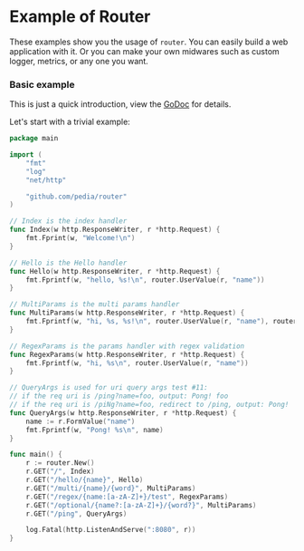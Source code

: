 # Example of Router

These examples show you the usage of `router`. You can easily build a web application with it. Or you can make your own midwares such as custom logger, metrics, or any one you want.

### Basic example

This is just a quick introduction, view the [GoDoc](https://pkg.go.dev/github.com/pedia/router) for details.

Let's start with a trivial example:

```go
package main

import (
	"fmt"
	"log"
	"net/http"

	"github.com/pedia/router"
)

// Index is the index handler
func Index(w http.ResponseWriter, r *http.Request) {
	fmt.Fprint(w, "Welcome!\n")
}

// Hello is the Hello handler
func Hello(w http.ResponseWriter, r *http.Request) {
	fmt.Fprintf(w, "hello, %s!\n", router.UserValue(r, "name"))
}

// MultiParams is the multi params handler
func MultiParams(w http.ResponseWriter, r *http.Request) {
	fmt.Fprintf(w, "hi, %s, %s!\n", router.UserValue(r, "name"), router.UserValue(r, "word"))
}

// RegexParams is the params handler with regex validation
func RegexParams(w http.ResponseWriter, r *http.Request) {
	fmt.Fprintf(w, "hi, %s\n", router.UserValue(r, "name"))
}

// QueryArgs is used for uri query args test #11:
// if the req uri is /ping?name=foo, output: Pong! foo
// if the req uri is /piNg?name=foo, redirect to /ping, output: Pong!
func QueryArgs(w http.ResponseWriter, r *http.Request) {
	name := r.FormValue("name")
	fmt.Fprintf(w, "Pong! %s\n", name)
}

func main() {
	r := router.New()
	r.GET("/", Index)
	r.GET("/hello/{name}", Hello)
	r.GET("/multi/{name}/{word}", MultiParams)
	r.GET("/regex/{name:[a-zA-Z]+}/test", RegexParams)
	r.GET("/optional/{name?:[a-zA-Z]+}/{word?}", MultiParams)
	r.GET("/ping", QueryArgs)

	log.Fatal(http.ListenAndServe(":8080", r))
}
```

